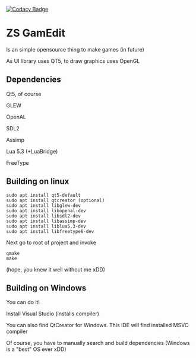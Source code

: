 [![Codacy Badge](https://api.codacy.com/project/badge/Grade/7922968d5a6642938c121868dbdad91b)](https://www.codacy.com/app/Cvostr/zsgamedit?utm_source=github.com&amp;utm_medium=referral&amp;utm_content=Cvostr/zsgamedit&amp;utm_campaign=Badge_Grade) 

# ZS GamEdit

Is an simple opensource thing to make games (in future)

As UI library uses QT5, to draw graphics uses OpenGL

## Dependencies

Qt5, of course

GLEW

OpenAL

SDL2

Assimp

Lua 5.3 (+LuaBridge)

FreeType

## Building on linux
```
sudo apt install qt5-default
sudo apt install qtcreator (optional)
sudo apt install libglew-dev
sudo apt install libopenal-dev
sudo apt install libsdl2-dev
sudo apt install libassimp-dev
sudo apt install liblua5.3-dev
sudo apt install libfreetype6-dev
```
Next go to root of project and invoke
```
qmake
make
```
(hope, you knew it well without me xDD)

## Building on Windows
You can do it!

Install Visual Studio (installs compiler)

You can also find QtCreator for Windows. This IDE will find installed MSVC compiler

Of course, you have to manually search and build dependencies (Windows is a "best" OS ever xDD)
